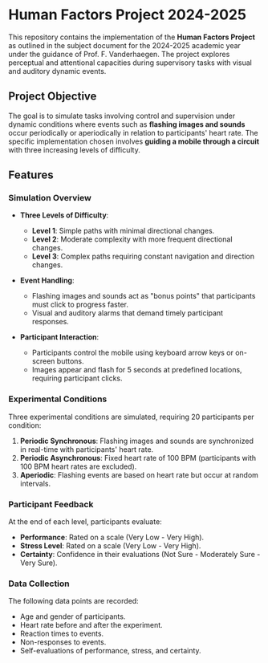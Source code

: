 # Human Factors Project 2024-2025

This repository contains the implementation of the **Human Factors Project** as outlined in the subject document for the 2024-2025 academic year under the guidance of Prof. F. Vanderhaegen. The project explores perceptual and attentional capacities during supervisory tasks with visual and auditory dynamic events.

## Project Objective

The goal is to simulate tasks involving control and supervision under dynamic conditions where events such as **flashing images and sounds** occur periodically or aperiodically in relation to participants' heart rate. The specific implementation chosen involves **guiding a mobile through a circuit** with three increasing levels of difficulty.

## Features

### Simulation Overview

- **Three Levels of Difficulty**:
  - **Level 1**: Simple paths with minimal directional changes.
  - **Level 2**: Moderate complexity with more frequent directional changes.
  - **Level 3**: Complex paths requiring constant navigation and direction changes.

- **Event Handling**:
  - Flashing images and sounds act as "bonus points" that participants must click to progress faster.
  - Visual and auditory alarms that demand timely participant responses.

- **Participant Interaction**:
  - Participants control the mobile using keyboard arrow keys or on-screen buttons.
  - Images appear and flash for 5 seconds at predefined locations, requiring participant clicks.

### Experimental Conditions

Three experimental conditions are simulated, requiring 20 participants per condition:
1. **Periodic Synchronous**: Flashing images and sounds are synchronized in real-time with participants' heart rate.
2. **Periodic Asynchronous**: Fixed heart rate of 100 BPM (participants with 100 BPM heart rates are excluded).
3. **Aperiodic**: Flashing events are based on heart rate but occur at random intervals.

### Participant Feedback
At the end of each level, participants evaluate:
- **Performance**: Rated on a scale (Very Low - Very High).
- **Stress Level**: Rated on a scale (Very Low - Very High).
- **Certainty**: Confidence in their evaluations (Not Sure - Moderately Sure - Very Sure).

### Data Collection
The following data points are recorded:
- Age and gender of participants.
- Heart rate before and after the experiment.
- Reaction times to events.
- Non-responses to events.
- Self-evaluations of performance, stress, and certainty.

